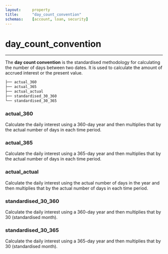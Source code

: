 ```yaml
---
layout:     property
title:      "day_count_convention"
schemas:    [account, loan, security]
---
```


# day_count_convention

---

The **day count convention** is the standardised methodology for calculating the number of days between two dates. It is used to calculate the amount of accrued interest or the present value.

```bash
├── actual_360
├── actual_365
├── actual_actual
├── standardised_30_360
└── standardised_30_365
```

### actual_360
Calculate the daily interest using a 360-day year and then multiplies that by the actual number of days in each time period.

### actual_365
Calculate the daily interest using a 365-day year and then multiplies that by the actual number of days in each time period.

### actual_actual
Calculate the daily interest using the actual number of days in the year and then multiplies that by the actual number of days in each time period.

### standardised_30_360
Calculate the daily interest using a 360-day year and then multiplies that by 30 (standardised month).

### standardised_30_365
Calculate the daily interest using a 365-day year and then multiplies that by 30 (standardised month).
